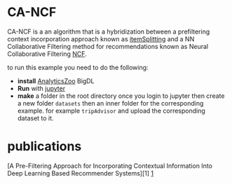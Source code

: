 # CA-NCF

CA-NCF is a an algorithm that is a hybridization between a prefiltering context incorporation approach known as [itemSplitting](http://www.inf.unibz.it/~ricci/papers/item-splitting-umuai-2013.pdf) and a NN Collaborative Filtering method for recommendations known as Neural Collaborative Filtering [NCF](https://arxiv.org/abs/1708.05031).

to run this example you need to do the following:

* **install** [AnalyticsZoo](https://analytics-zoo.github.io/0.2.0/#PythonUserGuide/install/) BigDL
* **Run** with [jupyter](https://analytics-zoo.github.io/0.2.0/#PythonUserGuide/run/#run-with-jupyter-notebook)
* **make** a folder in the root directory once you login to jupyter then create a new folder `datasets` then an inner folder for the corresponding example. for example `tripAdvisor` and upload the corresponding dataset to it.

# publications
[A Pre-Filtering Approach for Incorporating Contextual Information Into Deep Learning Based Recommender Systems][1]
[1](https://ieeexplore.ieee.org/abstract/document/9004579)
